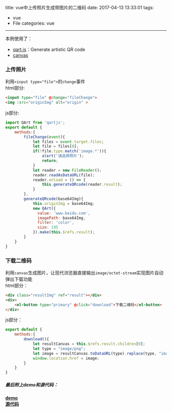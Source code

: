 title: vue中上传照片生成带图片的二维码
date: 2017-04-13 13:33:01
tags: 
- vue
- File
categories: vue
---
本例使用了：

- [qart.js](https://github.com/kciter/qart.js)：Generate artistic QR code
- [canvas](http://javascript.ruanyifeng.com/htmlapi/canvas.html#toc5)

### 上传照片
利用`<input type="file">`的`change`事件  
html部分:
``` html
<input type="file" @change="fileChange">
<img :src="originImg" alt="origin" >
```
js部分:
``` js
import QArt from 'qartjs';
export default {
    methods:{
        fileChange(event){
            let files = event.target.files;
            let file = files[0];
            if(!file.type.match('image.*')){
                alert('请选择照片');
                return;
            }
            let reader = new FileReader();
            reader.readAsDataURL(file);
            reader.onload = () => {
                this.generateQRcode(reader.result);
            }
        },
        generateQRcode(base64Img){
            this.originImg = base64Img;
            new QArt({
              value: 'www.baidu.com',
              imagePath: base64Img,
              filter: 'color',
              size: 195
            }).make(this.$refs.result);
        }
    }
}
```
<!-- more -->
### 下载二维码
利用`canvas`生成图片，让现代浏览器直接输出`image/octet-stream`实现图片自动弹出下载功能  
html部分：  
``` html
<div class="resultImg" ref="result"></div>
<div>
    <el-button type="primary" @click="download">下载二维码</el-button>
</div>
```
js部分：  
``` js
export default {
    methods:{
        download(){
            let resultCanvas = this.$refs.result.children[0];
            let type = "image/png";
            let image = resultCanvas.toDataURL(type).replace(type, "image/octet-stream");
            window.location.href = image;
        }
    }
}
```

##### 最后附上demo和源代码：  
**[demo](https://jintangwang.github.io/hello-vue/#/comment)**  
**[源代码](https://github.com/jintangWang/hello-vue/blob/master/src/components/comment/comment.vue)**